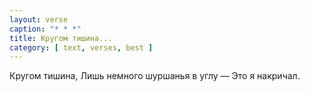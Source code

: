 ```yaml
---
layout: verse
caption: "* * *"
title: Кругом тишина...
category: [ text, verses, best ]
---
```

Кругом тишина,
Лишь немного шуршанья в углу —
Это я накричал.
